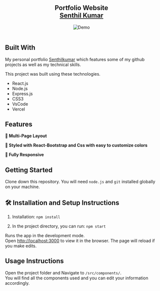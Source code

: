 <h2 align="center">
  Portfolio Website <br/>
  <a href="https://soumyajit.vercel.app/" target="_blank">Senthil Kumar</a>
</h2>
<div align="center">
  <img alt="Demo" src="./Images/readme.png" />
</div>

<br/>


## Built With

My personal portfolio <a href="https://soumyajit.vercel.app/" target="_blank">Senthilkumar</a> which features some of my github projects as well as my technical skills.<br/>

This project was built using these technologies.

- React.js
- Node.js
- Express.js
- CSS3
- VsCode
- Vercel

## Features

**📖 Multi-Page Layout**

**🎨 Styled with React-Bootstrap and Css with easy to customize colors**

**📱 Fully Responsive**

## Getting Started

Clone down this repository. You will need `node.js` and `git` installed globally on your machine.

## 🛠 Installation and Setup Instructions

1. Installation: `npm install`

2. In the project directory, you can run: `npm start`

Runs the app in the development mode.\
Open [http://localhost:3000](http://localhost:3000) to view it in the browser.
The page will reload if you make edits.

## Usage Instructions

Open the project folder and Navigate to `/src/components/`. <br/>
You will find all the components used and you can edit your information accordingly.


